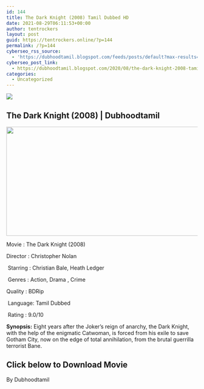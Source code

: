 ```yaml
---
id: 144
title: The Dark Knight (2008) Tamil Dubbed HD
date: 2021-08-29T06:11:53+00:00
author: tentrockers
layout: post
guid: https://tentrockers.online/?p=144
permalink: /?p=144
cyberseo_rss_source:
  - 'https://dubhoodtamil.blogspot.com/feeds/posts/default?max-results=150&start-index=151'
cyberseo_post_link:
  - https://dubhoodtamil.blogspot.com/2020/08/the-dark-knight-2008-tamil-dubbed-hd.html
categories:
  - Uncategorized
---
```

<div class="media_block">
  <img src="https://1.bp.blogspot.com/-T8lnZpAQDmo/Xy0t0JLqy7I/AAAAAAAAB8M/gJQY1rye7vAX_0IUrnyiLoHoFz1fUxN7ACNcBGAsYHQ/s72-w513-h288-c/97%2BA.jpg" class="media_thumbnail" />
</div>

## **<span>The Dark Knight (2008) | Dubhoodtamil</span>**

<div class="separator">
  <a href="https://1.bp.blogspot.com/-T8lnZpAQDmo/Xy0t0JLqy7I/AAAAAAAAB8M/gJQY1rye7vAX_0IUrnyiLoHoFz1fUxN7ACNcBGAsYHQ/s1366/97%2BA.jpg" imageanchor="1"><img loading="lazy" border="0" data-original-height="768" data-original-width="1366" height="288" src="https://1.bp.blogspot.com/-T8lnZpAQDmo/Xy0t0JLqy7I/AAAAAAAAB8M/gJQY1rye7vAX_0IUrnyiLoHoFz1fUxN7ACNcBGAsYHQ/w513-h288/97%2BA.jpg" width="513" /></a>
</div>

Movie	<span></span>:	<span></span>The Dark Knight (2008)

<div readability="21">
  Director<span> </span>:<span> </span>Christopher Nolan</p> 
  
  <p>
    &nbsp;Starring<span> </span>:<span> </span>Christian Bale,&nbsp;Heath Ledger
  </p>
  
  <p>
    &nbsp;Genres<span> </span>:<span> </span>Action, Drama , Crime
  </p>
  
  <p>
    Quality<span> </span>:<span> </span>BDRip
  </p>
  
  <p>
    &nbsp;Language:<span> </span>Tamil Dubbed
  </p>
  
  <p>
    &nbsp;Rating<span> </span>:<span> 9.0</span>/10
  </p>
  
  <p>
    <b>Synopsis:</b> Eight years after the Joker&#8217;s reign of anarchy, the Dark Knight, with the help of the enigmatic Catwoman, is forced from his exile to save Gotham City, now on the edge of total annihilation, from the brutal guerrilla terrorist Bane.
  </p>
</div>

## <span><b>Click below to Download Movie</b></span>

By Dubhoodtamil